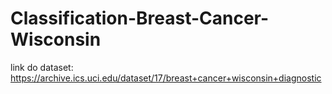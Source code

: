 # Classification-Breast-Cancer-Wisconsin

link do dataset: https://archive.ics.uci.edu/dataset/17/breast+cancer+wisconsin+diagnostic
